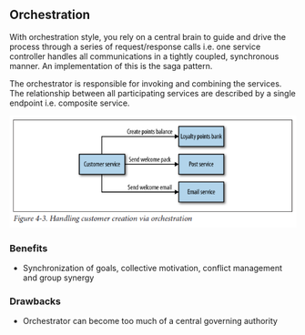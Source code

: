 ## Orchestration

With orchestration style, you rely on a central brain to guide and drive the process through a series of request/response calls i.e. one service controller handles all communications in a tightly coupled, synchronous manner. An implementation of this is the saga pattern.

The orchestrator is responsible for invoking and combining the services. The relationship between all participating services are described by a single endpoint i.e. composite service.

<img src="../assets/orchestration.PNG">

### Benefits

- Synchronization of goals, collective motivation, conflict management and group synergy

### Drawbacks

- Orchestrator can become too much of a central governing authority
